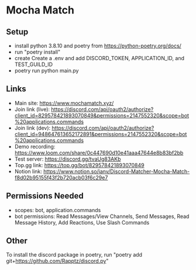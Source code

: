 # Mocha Match

## Setup
- install python 3.8.10 and poetry from https://python-poetry.org/docs/
- run "poetry install"
- create Create a .env and add DISCORD_TOKEN, APPLICATION_ID, and TEST_GUILD_ID
- poetry run python main.py

## Links
- Main site: https://www.mochamatch.xyz/
- Join link (live): https://discord.com/api/oauth2/authorize?client_id=829578421893070849&permissions=2147552320&scope=bot%20applications.commands
- Join link (dev): https://discord.com/api/oauth2/authorize?client_id=948647613652172891&permissions=2147552320&scope=bot%20applications.commands
- Demo recording: https://www.loom.com/share/0c447690d10e41aaa47644e8b83bf2bb
- Test server: https://discord.gg/tvaUg83AKb
- Top.gg link: https://top.gg/bot/829578421893070849
- Notion link: https://www.notion.so/ianv/Discord-Matcher-Mocha-Match-f8d02b95155f43f2b720acb03f6c29e7

## Permissions Needed
- scopes: bot, application.commands
- bot permissions: Read Messages/View Channels, Send Messages, Read Message History, Add Reactions, Use Slash Commands

## Other
To install the discord package in poetry, run "poetry add git+https://github.com/Rapptz/discord.py"
